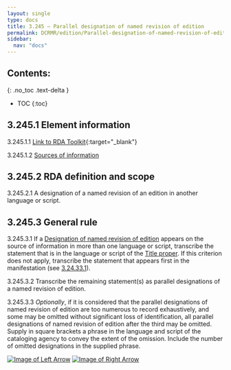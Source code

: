 ```yaml
---
layout: single
type: docs
title: 3.245 — Parallel designation of named revision of edition
permalink: DCRMR/edition/Parallel-designation-of-named-revision-of-edition/
sidebar:
  nav: "docs"
---
```


## Contents:
{: .no_toc .text-delta }

- TOC
{:toc}

## 3.245.1 Element information

<a name="3.245.1.1">3.245.1.1</a> [Link to RDA Toolkit](https://beta.rdatoolkit.org/Content/Index?externalId=en-US_ala-3dbd5b02-c467-3f3e-80e3-9bf3221a9dbf){:target="_blank"}

<a name="3.245.1.2">3.245.1.2</a> [Sources of information](/DCRMR/edition/#3011-sources-of-information)

## 3.245.2 RDA definition and scope

<a name="3.245.2.1">3.245.2.1</a> A designation of a named revision of an edition in another language or script.

## 3.245.3 General rule

<a name="3.245.3.1">3.245.3.1</a> If a [Designation of named revision of edition](/DCRMR/edition/Designation-of-named-revision-of-edition/) appears on the source of information in more than one language or script, transcribe the statement that is in the language or script of the [Title proper](/DCRMR/title/Title-proper/). If this criterion does not apply, transcribe the statement that appears first in the manifestation (see [3.24.33.1](/DCRMR/edition/Designation-of-named-revision-of-edition/#3.24.33.1)).

<a name="3.245.3.2">3.245.3.2</a> Transcribe the remaining statement(s) as parallel designations of a named revision of edition.

<a name="3.245.3.3">3.245.3.3</a> *Optionally*, if it is considered that the parallel designations of named revision of edition are too numerous to record exhaustively, and some may be omitted without significant loss of identification, all parallel designations of named revision of edition after the third may be omitted. Supply in square brackets a phrase in the language and script of the cataloging agency to convey the extent of the omission. Include the number of omitted designations in the supplied phrase.

[![Image of Left Arrow](https://rbms-bsc.github.io/DCRMR/assets/pictures/navigation/Arrow_Left.png "3.24 — Designation of named revision of edition")](/DCRMR/edition/Designation-of-named-revision-of-edition/) [![Image of Right Arrow](https://rbms-bsc.github.io/DCRMR/assets/pictures/navigation/Arrow_Right.png "3.25 — Statement of responsibility relating to named revision of edition")](/DCRMR/edition/Statement-of-responsibility-relating-to-named-revision-of-edition/)